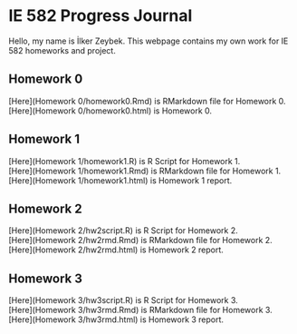 # IE 582 Progress Journal

Hello, my name is İlker Zeybek. This webpage contains my own work for IE 582 homeworks and project.

## Homework 0
[Here](Homework 0/homework0.Rmd) is RMarkdown file for Homework 0.<br/>
[Here](Homework 0/homework0.html) is Homework 0.

## Homework 1
[Here](Homework 1/homework1.R) is R Script for Homework 1.<br/>
[Here](Homework 1/homework1.Rmd) is RMarkdown file for Homework 1.<br/>
[Here](Homework 1/homework1.html) is Homework 1 report.

## Homework 2
[Here](Homework 2/hw2script.R) is R Script for Homework 2.<br/>
[Here](Homework 2/hw2rmd.Rmd) is RMarkdown file for Homework 2.<br/>
[Here](Homework 2/hw2rmd.html) is Homework 2 report.

## Homework 3
[Here](Homework 3/hw3script.R) is R Script for Homework 3.<br/>
[Here](Homework 3/hw3rmd.Rmd) is RMarkdown file for Homework 3.<br/>
[Here](Homework 3/hw3rmd.html) is Homework 3 report.


